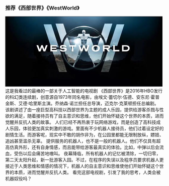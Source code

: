 ### 推荐《西部世界》《WestWorld》
![](images/9c16fdfaaf51f3dedc04ac129deef01f3a297915.jpg)这是我看过的最棒的一部关于人工智能的电视剧
《西部世界》是2016年HBO发行的科幻类连续剧，创意源自1973年同名电影，由埃文·蕾切尔·伍德、安东尼·霍普金斯、艾德·哈里斯主演。乔纳森·诺兰担任总导演，迈克尔·克莱顿担任总编剧。 
该剧讲述了由一座巨型高科技以西部世界为主题的成人乐园，提供给游客杀戮与性欲的满足，随着接待员有了自主意识和思维，他们开始怀疑这个世界的本质，进而觉醒并反抗人类的故事。
人们已经不再热衷于玩网络游戏，而是创造了高科技成人乐园，体验更加真实刺激的游戏。里面有不少机器人接待员，他们过着设定好的剧情生活。而游客呢，现实中不敢的胡作非为，在公园里都能无限制放纵，嫖妓、追凶甚至滥杀无辜。
提供服务的机器人，也不是一般的机器人。他们不仅具有超高仿真外形，还有自身情感，而且能带给游客最真实的体验。比如，中弹以后会流血，受伤以后会痛苦地嗷叫。
夜幕降临，所有机器人的记忆被清除，一切归零，第二天太阳升起，新一批游客入园。不过，在程序的失误以及程序员要求机器人更接近于人类思维和情感的情况下，机器人的自主意识和思维使他们开始怀疑这个世界的本质，进而觉醒并反抗人类。
看完这部电视剧，引发了我的思考，人类会被机器奴役吗？
